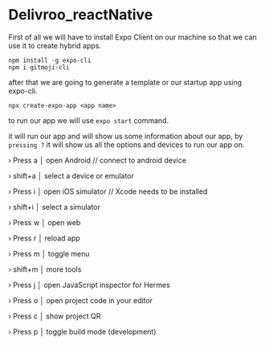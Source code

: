 # Delivroo_reactNative

First of all we will have to install Expo Client on our machine so that we can use it to create hybrid apps.

```ssh
npm install -g expo-cli
npm i gitmoji-cli
```

after that we are going to generate a template or our startup app using expo-cli. 

`npx create-expo-app <app name>`

to run our app we will use `expo start` command.

it will run our app and will show us some information about our app, by `pressing ?` it will show us all the options and devices to run our app on.

› Press a │ open Android // connect to android device

› shift+a │ select a device or emulator

› Press i │ open iOS simulator // Xcode needs to be installed

› shift+i │ select a simulator

› Press w │ open web

› Press r │ reload app

› Press m │ toggle menu

› shift+m │ more tools

› Press j │ open JavaScript inspector for Hermes

› Press o │ open project code in your editor

› Press c │ show project QR

› Press p │ toggle build mode (development)
